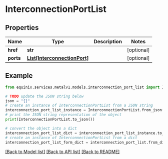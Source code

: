 # InterconnectionPortList


## Properties

Name | Type | Description | Notes
------------ | ------------- | ------------- | -------------
**href** | **str** |  | [optional] 
**ports** | [**List[InterconnectionPort]**](InterconnectionPort.md) |  | [optional] 

## Example

```python
from equinix.services.metalv1.models.interconnection_port_list import InterconnectionPortList

# TODO update the JSON string below
json = "{}"
# create an instance of InterconnectionPortList from a JSON string
interconnection_port_list_instance = InterconnectionPortList.from_json(json)
# print the JSON string representation of the object
print(InterconnectionPortList.to_json())

# convert the object into a dict
interconnection_port_list_dict = interconnection_port_list_instance.to_dict()
# create an instance of InterconnectionPortList from a dict
interconnection_port_list_form_dict = interconnection_port_list.from_dict(interconnection_port_list_dict)
```
[[Back to Model list]](../README.md#documentation-for-models) [[Back to API list]](../README.md#documentation-for-api-endpoints) [[Back to README]](../README.md)


